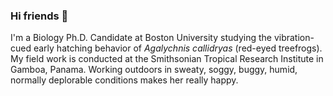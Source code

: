 ### Hi friends 👋

I'm a Biology Ph.D. Candidate at Boston University studying the vibration-cued early hatching behavior of *Agalychnis callidryas* (red-eyed treefrogs). My field work is conducted at the Smithsonian Tropical Research Institute in Gamboa, Panama. Working outdoors in sweaty, soggy, buggy, humid, normally deplorable conditions makes her really happy.

